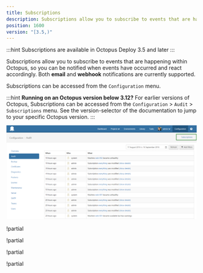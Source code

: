 ```yaml
---
title: Subscriptions
description: Subscriptions allow you to subscribe to events that are happening within Octopus, so you can be notified when events have occurred and react accordingly.
position: 1600
version: "[3.5,)"
---
```


:::hint
Subscriptions are available in Octopus Deploy 3.5 and later
:::

Subscriptions allow you to subscribe to events that are happening within Octopus, so you can be notified when events have occurred and react accordingly. Both **email** and **webhook** notifications are currently supported.

Subscriptions can be accessed from the `Configuration` menu.

:::hint
**Running on an Octopus version below 3.12?**
For earlier versions of Octopus, Subscriptions can be accessed from the `Configuration` > `Audit` > `Subscriptions` menu. See the version-selector of the documentation to jump to your specific Octopus version.
:::

![](subscriptions-menu.png "width=800")

!partial <emails>

!partial <webhooks>

!partial <visibility>

!partial <troubleshooting>

